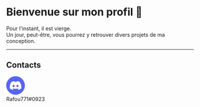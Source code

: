 <h1> Bienvenue sur mon profil 👋</h1>
Pour l'instant, il est vierge.</br>
Un jour, peut-être, vous pourrez y retrouver divers projets de ma conception.
<hr>

<h2>Contacts</h2>

<div align="left">
    <img src="./imgs/Discord.png" alt="Logo discord.com"> 
    <!--<a href="https://myanimelist.net/profile/Rafou771" target="_blank">
        <img src="./imgs/MAL.png"
            alt="Logo myanimelist.net">
    </a>-->
</div>
Rafou771#0923
